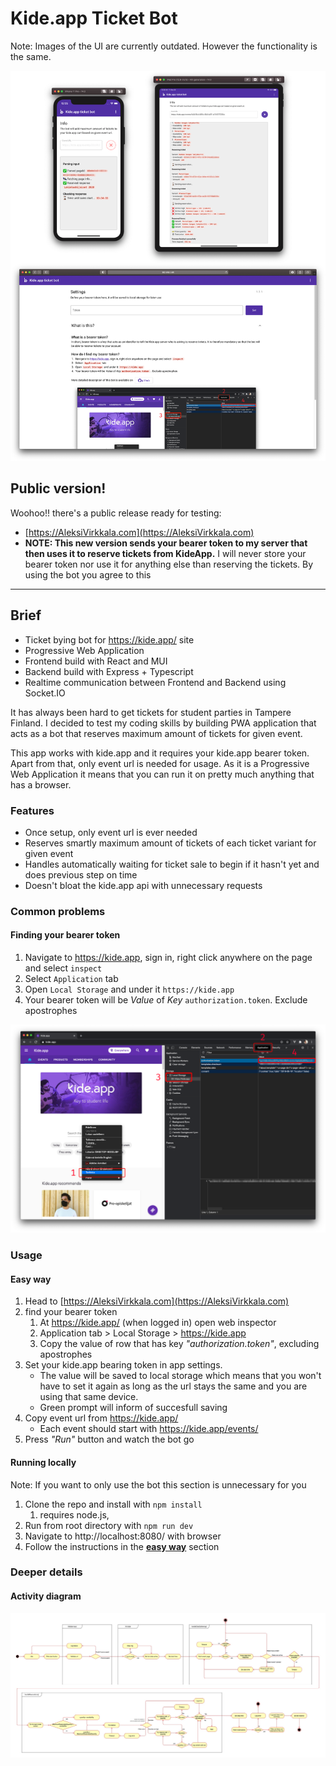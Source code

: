 # Kide.app Ticket Bot

Note: Images of the UI are currently outdated. However the functionality is the same.

![Use cases](/images/scalability.png)

## Public version!

Woohoo!! there's a public release ready for testing:

- [https://AleksiVirkkala.com](https://AleksiVirkkala.com)
- **NOTE: This new version sends your bearer token to my server that then uses it to reserve tickets from KideApp.** I will never store your bearer token nor use it for anything else than reserving the tickets. By using the bot you agree to this

---

## Brief

- Ticket bying bot for https://kide.app/ site
- Progressive Web Application
- Frontend build with React and MUI
- Backend build with Express + Typescript
- Realtime communication between Frontend and Backend using Socket.IO

It has always been hard to get tickets for student parties in Tampere Finland. I decided to test my coding skills by building PWA application that acts as a bot that reserves maximum amount of tickets for given event.

This app works with kide.app and it requires your kide.app bearer token. Apart from that, only event url is needed for usage. As it is a Progressive Web Application it means that you can run it on pretty much anything that has a browser.

### Features

- Once setup, only event url is ever needed
- Reserves smartly maximum amount of tickets of each ticket variant for given event
- Handles automatically waiting for ticket sale to begin if it hasn't yet and does previous step on time
- Doesn't bloat the kide.app api with unnecessary requests

### Common problems

#### Finding your bearer token

1. Navigate to https://kide.app, sign in, right click anywhere on the page and select `inspect`
2. Select `Application` tab
3. Open `Local Storage` and under it `https://kide.app`
4. Your bearer token will be _Value_ of _Key_ `authorization.token`. Exclude apostrophes

![Bearer token steps](/images/bearertoken.png)

### Usage

#### Easy way

1. Head to [https://AleksiVirkkala.com](https://AleksiVirkkala.com)
2. find your bearer token
   1. At https://kide.app/ (when logged in) open web inspector
   2. Application tab > Local Storage > https://kide.app
   3. Copy the value of row that has key _"authorization.token"_, excluding apostrophes
3. Set your kide.app bearing token in app settings.
   - The value will be saved to local storage which means that you won't have to set it again as long as the url stays the same and you are using that same device.
   - Green prompt will inform of succesfull saving
4. Copy event url from https://kide.app/
   - Each event should start with https://kide.app/events/
5. Press _"Run"_ button and watch the bot go

#### Running locally

Note: If you want to only use the bot this section is unnecessary for you

1. Clone the repo and install with `npm install`
   1. requires node.js,
2. Run from root directory with `npm run dev`
3. Navigate to http://localhost:8080/ with browser
4. Follow the instructions in the **[easy way](#easy-way)** section

### Deeper details

#### Activity diagram

![Bot activity diagram](/images/botactivitydiagram.jpg)
